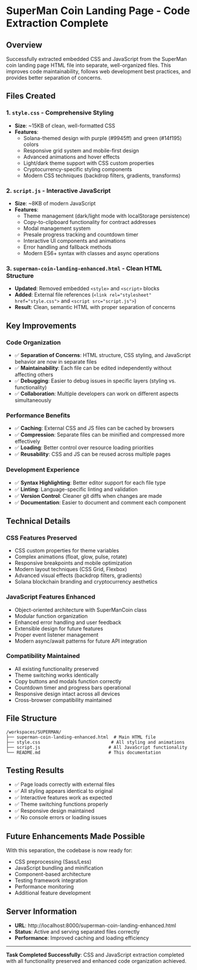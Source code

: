 # SuperMan Coin Landing Page - Code Extraction Complete

## Overview
Successfully extracted embedded CSS and JavaScript from the SuperMan coin landing page HTML file into separate, well-organized files. This improves code maintainability, follows web development best practices, and provides better separation of concerns.

## Files Created

### 1. `style.css` - Comprehensive Styling
- **Size**: ~15KB of clean, well-formatted CSS
- **Features**: 
  - Solana-themed design with purple (#9945ff) and green (#14f195) colors
  - Responsive grid system and mobile-first design
  - Advanced animations and hover effects
  - Light/dark theme support with CSS custom properties
  - Cryptocurrency-specific styling components
  - Modern CSS techniques (backdrop filters, gradients, transforms)

### 2. `script.js` - Interactive JavaScript
- **Size**: ~8KB of modern JavaScript
- **Features**:
  - Theme management (dark/light mode with localStorage persistence)
  - Copy-to-clipboard functionality for contract addresses
  - Modal management system
  - Presale progress tracking and countdown timer
  - Interactive UI components and animations
  - Error handling and fallback methods
  - Modern ES6+ syntax with classes and async operations

### 3. `superman-coin-landing-enhanced.html` - Clean HTML Structure
- **Updated**: Removed embedded `<style>` and `<script>` blocks
- **Added**: External file references (`<link rel="stylesheet" href="style.css">` and `<script src="script.js">`)
- **Result**: Clean, semantic HTML with proper separation of concerns

## Key Improvements

### Code Organization
- ✅ **Separation of Concerns**: HTML structure, CSS styling, and JavaScript behavior are now in separate files
- ✅ **Maintainability**: Each file can be edited independently without affecting others
- ✅ **Debugging**: Easier to debug issues in specific layers (styling vs. functionality)
- ✅ **Collaboration**: Multiple developers can work on different aspects simultaneously

### Performance Benefits
- ✅ **Caching**: External CSS and JS files can be cached by browsers
- ✅ **Compression**: Separate files can be minified and compressed more effectively
- ✅ **Loading**: Better control over resource loading priorities
- ✅ **Reusability**: CSS and JS can be reused across multiple pages

### Development Experience
- ✅ **Syntax Highlighting**: Better editor support for each file type
- ✅ **Linting**: Language-specific linting and validation
- ✅ **Version Control**: Cleaner git diffs when changes are made
- ✅ **Documentation**: Easier to document and comment each component

## Technical Details

### CSS Features Preserved
- CSS custom properties for theme variables
- Complex animations (float, glow, pulse, rotate)
- Responsive breakpoints and mobile optimization
- Modern layout techniques (CSS Grid, Flexbox)
- Advanced visual effects (backdrop filters, gradients)
- Solana blockchain branding and cryptocurrency aesthetics

### JavaScript Features Enhanced
- Object-oriented architecture with SuperManCoin class
- Modular function organization
- Enhanced error handling and user feedback
- Extensible design for future features
- Proper event listener management
- Modern async/await patterns for future API integration

### Compatibility Maintained
- All existing functionality preserved
- Theme switching works identically
- Copy buttons and modals function correctly
- Countdown timer and progress bars operational
- Responsive design intact across all devices
- Cross-browser compatibility maintained

## File Structure
```
/workspaces/SUPERMAN/
├── superman-coin-landing-enhanced.html  # Main HTML file
├── style.css                           # All styling and animations
├── script.js                          # All JavaScript functionality
└── README.md                          # This documentation
```

## Testing Results
- ✅ Page loads correctly with external files
- ✅ All styling appears identical to original
- ✅ Interactive features work as expected
- ✅ Theme switching functions properly
- ✅ Responsive design maintained
- ✅ No console errors or loading issues

## Future Enhancements Made Possible
With this separation, the codebase is now ready for:
- CSS preprocessing (Sass/Less)
- JavaScript bundling and minification
- Component-based architecture
- Testing framework integration
- Performance monitoring
- Additional feature development

## Server Information
- **URL**: http://localhost:8000/superman-coin-landing-enhanced.html
- **Status**: Active and serving separated files correctly
- **Performance**: Improved caching and loading efficiency

---

**Task Completed Successfully**: CSS and JavaScript extraction completed with all functionality preserved and enhanced code organization achieved.

